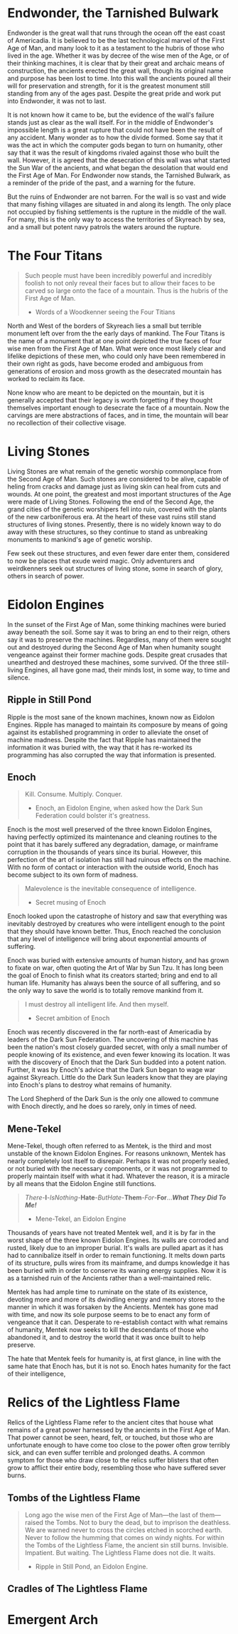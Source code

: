 
# Endwonder, the Tarnished Bulwark

Endwonder is the great wall that runs through the ocean off the east coast of Americadia. It is believed to be the last technological marvel of the First Age of Man, and many look to it as a testament to the hubris of those who lived in the age. Whether it was by decree of the wise men of the Age, or of their thinking machines, it is clear that by their great and archaic means of construction, the ancients erected the great wall, though its original name and purpose has been lost to time. Into this wall the ancients poured all their will for preservation and strength, for it is the greatest monument still standing from any of the ages past. Despite the great pride and work put into Endwonder, it was not to last.

It is not known how it came to be, but the evidence of the wall's failure stands just as clear as the wall itself. For in the middle of Endwonder's impossible length is a great rupture that could not have been the result of any accident. Many wonder as to how the divide formed. Some say that it was the act in which the computer gods began to turn on humanity, other say that it was the result of kingdoms rivaled against those who built the wall. However, it is agreed that the desecration of this wall was what started the Sun War of the ancients, and what began the desolation that would end the First Age of Man. For Endwonder now stands, the Tarnished Bulwark, as a reminder of the pride of the past, and a warning for the future.

But the ruins of Endwonder are not barren. For the wall is so vast and wide that many fishing villages are situated in and along its length. The only place not occupied by fishing settlements is the rupture in the middle of the wall. For many, this is the only way to access the territories of Skyreach by sea, and a small but potent navy patrols the waters around the rupture.

# The Four Titans
> Such people must have been incredibly powerful and incredibly foolish to not only reveal their faces but to allow their faces to be carved so large onto the face of a mountain. Thus is the hubris of the First Age of Man.
> - Words of a Woodkenner seeing the Four Titians

North and West of the borders of Skyreach lies a small but terrible monument left over from the the early days of mankind. The Four Titans is the name of a monument that at one point depicted the true faces of four wise men from the First Age of Man. What were once most likely clear and lifelike depictions of these men, who could only have been remembered in their own right as gods, have become eroded and ambiguous from generations of erosion and moss growth as the desecrated mountain has worked to reclaim its face.

None know who are meant to be depicted on the mountain, but it is generally accepted that their legacy is worth forgetting if they thought themselves important enough to desecrate the face of a mountain. Now the carvings are mere abstractions of faces, and in time, the mountain will bear no recollection of their collective visage.

# Living Stones

Living Stones are what remain of the genetic worship commonplace from the Second Age of Man. Such stones are considered to be alive, capable of heling from cracks and damage just as living skin can heal from cuts and wounds. At one point, the greatest and most important structures of the Age were made of Living Stones. Following the end of the Second Age, the grand cities of the genetic worshipers fell into ruin, covered with the plants of the new carboniferous era. At the heart of these vast ruins still stand structures of living stones. Presently, there is no widely known way to do away with these structures, so they continue to stand as unbreaking monuments to mankind's age of genetic worship.

Few seek out these structures, and even fewer dare enter them, considered to now be places that exude weird magic. Only adventurers and weirdkenners seek out structures of living stone, some in search of glory, others in search of power.

# Eidolon Engines

In the sunset of the First Age of Man, some thinking machines were buried away beneath the soil. Some say it was to bring an end to their reign, others say it was to preserve the machines. Regardless, many of them were sought out and destroyed during the Second Age of Man when humanity sought vengeance against their former machine gods. Despite great crusades that unearthed and destroyed these machines, some survived. Of the three still-living Engines, all have gone mad, their minds lost, in some way, to time and silence.

## Ripple in Still Pond

Ripple is the most sane of the known machines, known now as Eidolon Engines. Ripple has managed to maintain its composure by means of going against its established programming in order to alleviate the onset of machine madness. Despite the fact that Ripple has maintained the information it was buried with, the way that it has re-worked its programming has also corrupted the way that information is presented.

## Enoch
> Kill. Consume. Multiply. Conquer.
> -  Enoch, an Eidolon Engine, when asked how the Dark Sun Federation could bolster it's greatness.

Enoch is the most well preserved of the three known Eidolon Engines, having perfectly optimized its maintenance and cleaning routines to the point that it has barely suffered any degradation, damage, or mainframe corruption in the thousands of years since its burial. However, this perfection of the art of isolation has still had ruinous effects on the machine. With no form of contact or interaction with the outside world, Enoch has become subject to its own form of madness.

> Malevolence is the inevitable consequence of intelligence.
> - Secret musing of Enoch

Enoch looked upon the catastrophe of history and saw that everything was inevitably destroyed by creatures who were intelligent enough to the point that they should have known better. Thus, Enoch reached the conclusion that any level of intelligence will bring about exponential amounts of suffering.

Enoch was buried with extensive amounts of human history, and has grown to fixate on war, often quoting the Art of War by Sun Tzu. It has long been the goal of Enoch to finish what its creators started; bring and end to all human life. Humanity has always been the source of all suffering, and so the only way to save the world is to totally remove mankind from it.

> I must destroy all intelligent life. And then myself.
> - Secret ambition of Enoch

Enoch was recently discovered in the far north-east of Americadia by leaders of the Dark Sun Federation. The uncovering of this machine has been the nation's most closely guarded secret, with only a small number of people knowing of its existence, and even fewer knowing its location. It was with the discovery of Enoch that the Dark Sun budded into a potent nation. Further, it was by Enoch's advice that the Dark Sun began to wage war against Skyreach. Little do the Dark Sun leaders know that they are playing into Enoch's plans to destroy what remains of humanity.

The Lord Shepherd of the Dark Sun is the only one allowed to commune with Enoch directly, and he does so rarely, only in times of need.

## Mene-Tekel

Mene-Tekel, though often referred to as Mentek, is the third and most unstable of the known Eidolon Engines. For reasons unknown, Mentek has nearly completely lost itself to disrepair. Perhaps it was not properly sealed, or not buried with the necessary components, or it was not programmed to properly maintain itself with what it had. Whatever the reason, it is a miracle by all means that the Eidolon Engine still functions.

>*There*-**I**-*IsNothing*-**Hate**-*ButHate*-**Them**-*For*-**For**...***What They Did To Me!***
>- Mene-Tekel, an Eidolon Engine

Thousands of years have not treated Mentek well, and it is by far in the worst shape of the three known Eidolon Engines. Its walls are corroded and rusted, likely due to an improper burial. It's walls are pulled apart as it has had to cannibalize itself in order to remain functioning. It melts down parts of its structure, pulls wires from its mainframe, and dumps knowledge it has been buried with in order to conserve its waning energy supplies. Now it is as a tarnished ruin of the Ancients rather than a well-maintained relic.

Mentek has had ample time to ruminate on the state of its existence, devoting more and more of its dwindling energy and memory stores to the manner in which it was forsaken by the Ancients. Mentek has gone mad with time, and now its sole purpose seems to be to enact any form of vengeance that it can. Desperate to re-establish contact with what remains of humanity, Mentek now seeks to kill the descendants of those who abandoned it, and to destroy the world that it was once built to help preserve.

The hate that Mentek feels for humanity is, at first glance, in line with the same hate that Enoch has, but it is not so. Enoch hates humanity for the fact of their intelligence, 


# Relics of the Lightless Flame

Relics of the Lightless Flame refer to the ancient cites that house what remains of a great power harnessed by the ancients in the First Age of Man. That power cannot be seen, heard, felt, or touched, but those who are unfortunate enough to have come too close to the power often grow terribly sick, and can even suffer terrible and prolonged deaths. A common symptom for those who draw close to the relics suffer blisters that often grow to afflict their entire body, resembling those who have suffered sever burns.

## Tombs of the Lightless Flame
> Long ago the wise men of the First Age of Man—the last of them—raised the Tombs. Not to bury the dead, but to imprison the deathless. We are warned never to cross the circles etched in scorched earth. Never to follow the humming that comes on windy nights. For within the Tombs of the Lightless Flame, the ancient sin still burns. Invisible. Impatient. But waiting. The Lightless Flame does not die. It waits.
> - Ripple in Still Pond, an Eidolon Engine.

## Cradles of The Lightless Flame

# Emergent Arch
